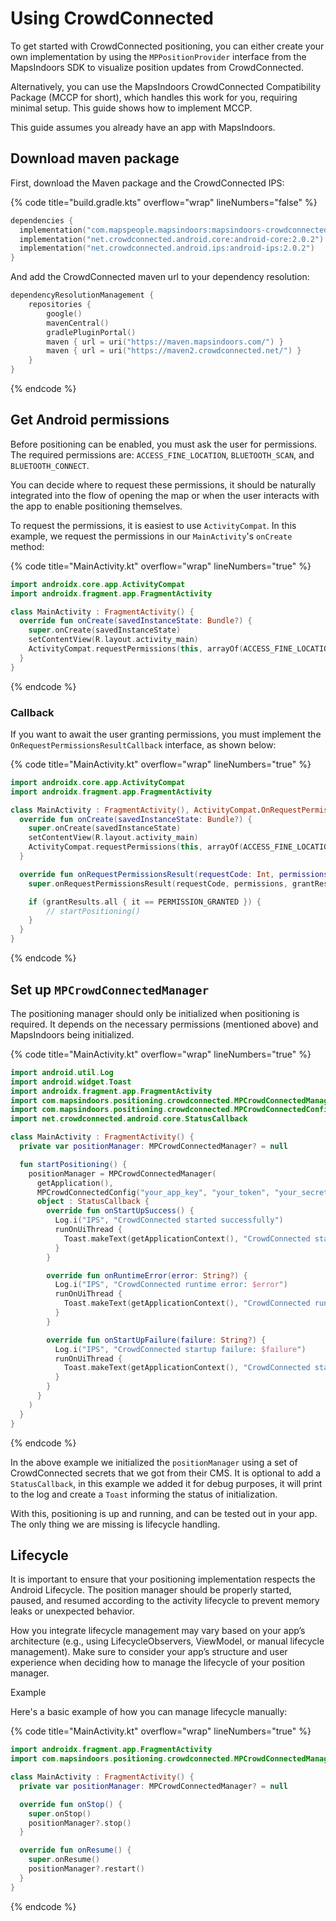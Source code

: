 # Using CrowdConnected

To get started with CrowdConnected positioning, you can either create your own implementation by using the `MPPositionProvider` interface from the MapsIndoors SDK to visualize position updates from CrowdConnected.

Alternatively, you can use the MapsIndoors CrowdConnected Compatibility Package (MCCP for short), which handles this work for you, requiring minimal setup. This guide shows how to implement MCCP.

This guide assumes you already have an app with MapsIndoors.

## Download maven package

First, download the Maven package and the CrowdConnected IPS:

{% code title="build.gradle.kts" overflow="wrap" lineNumbers="false" %}

```kts
dependencies {
  implementation("com.mapspeople.mapsindoors:mapsindoors-crowdconnected-positioning-provider:1.0.0")
  implementation("net.crowdconnected.android.core:android-core:2.0.2")
  implementation("net.crowdconnected.android.ips:android-ips:2.0.2")
}
```

And add the CrowdConnected maven url to your dependency resolution:

```kts
dependencyResolutionManagement {
    repositories {
        google()
        mavenCentral()
        gradlePluginPortal()
        maven { url = uri("https://maven.mapsindoors.com/") }
        maven { url = uri("https://maven2.crowdconnected.net/") }
    }
}
```

{% endcode %}

## Get Android permissions

Before positioning can be enabled, you must ask the user for permissions. The required permissions are: `ACCESS_FINE_LOCATION`, `BLUETOOTH_SCAN`, and `BLUETOOTH_CONNECT`.

You can decide where to request these permissions, it should be naturally integrated into the flow of opening the map or when the user interacts with the app to enable positioning themselves.

To request the permissions, it is easiest to use `ActivityCompat`. In this example, we request the permissions in our `MainActivity`'s `onCreate` method:

{% code title="MainActivity.kt" overflow="wrap" lineNumbers="true" %}

```kotlin
import androidx.core.app.ActivityCompat
import androidx.fragment.app.FragmentActivity

class MainActivity : FragmentActivity() {
  override fun onCreate(savedInstanceState: Bundle?) {
    super.onCreate(savedInstanceState)
    setContentView(R.layout.activity_main)
    ActivityCompat.requestPermissions(this, arrayOf(ACCESS_FINE_LOCATION, BLUETOOTH_SCAN, BLUETOOTH_CONNECT ), 0)
  }
}
```

{% endcode %}

### Callback

If you want to await the user granting permissions, you must implement the `OnRequestPermissionsResultCallback` interface, as shown below:

{% code title="MainActivity.kt" overflow="wrap" lineNumbers="true" %}

```kotlin
import androidx.core.app.ActivityCompat
import androidx.fragment.app.FragmentActivity

class MainActivity : FragmentActivity(), ActivityCompat.OnRequestPermissionsResultCallback {
  override fun onCreate(savedInstanceState: Bundle?) {
    super.onCreate(savedInstanceState)
    setContentView(R.layout.activity_main)
    ActivityCompat.requestPermissions(this, arrayOf(ACCESS_FINE_LOCATION, BLUETOOTH_SCAN, BLUETOOTH_CONNECT ), 0)
  }

  override fun onRequestPermissionsResult(requestCode: Int, permissions: Array<out String?>, grantResults: IntArray) {
    super.onRequestPermissionsResult(requestCode, permissions, grantResults)

    if (grantResults.all { it == PERMISSION_GRANTED }) {
        // startPositioning()
    }
  }
}
```

{% endcode %}

## Set up `MPCrowdConnectedManager`

The positioning manager should only be initialized when positioning is required. It depends on the necessary permissions (mentioned above) and MapsIndoors being initialized.

{% code title="MainActivity.kt" overflow="wrap" lineNumbers="true" %}

```kotlin
import android.util.Log
import android.widget.Toast
import androidx.fragment.app.FragmentActivity
import com.mapsindoors.positioning.crowdconnected.MPCrowdConnectedManager
import com.mapsindoors.positioning.crowdconnected.MPCrowdConnectedConfig
import net.crowdconnected.android.core.StatusCallback

class MainActivity : FragmentActivity() {
  private var positionManager: MPCrowdConnectedManager? = null

  fun startPositioning() {
    positionManager = MPCrowdConnectedManager(
      getApplication(),
      MPCrowdConnectedConfig("your_app_key", "your_token", "your_secret"), // you should not input your secrets directly, fetch them from somewhere secure
      object : StatusCallback {
        override fun onStartUpSuccess() {
          Log.i("IPS", "CrowdConnected started successfully")
          runOnUiThread {
            Toast.makeText(getApplicationContext(), "CrowdConnected started successfully", Toast.LENGTH_LONG).show()
          }
        }

        override fun onRuntimeError(error: String?) {
          Log.i("IPS", "CrowdConnected runtime error: $error")
          runOnUiThread {
            Toast.makeText(getApplicationContext(), "CrowdConnected runtime error: $error", Toast.LENGTH_LONG).show()
          }
        }

        override fun onStartUpFailure(failure: String?) {
          Log.i("IPS", "CrowdConnected startup failure: $failure")
          runOnUiThread {
            Toast.makeText(getApplicationContext(), "CrowdConnected startup failure: $failure", Toast.LENGTH_LONG).show()
          }
        }
      }
    )
  }
}
```

{% endcode %}

In the above example we initialized the `positionManager` using a set of CrowdConnected secrets that we got from their CMS. It is optional to add a `StatusCallback`, in this example we added it for debug purposes, it will print to the log and create a `Toast` informing the status of initialization.

With this, positioning is up and running, and can be tested out in your app. The only thing we are missing is lifecycle handling.

## Lifecycle

It is important to ensure that your positioning implementation respects the Android Lifecycle. The position manager should be properly started, paused, and resumed according to the activity lifecycle to prevent memory leaks or unexpected behavior.

How you integrate lifecycle management may vary based on your app’s architecture (e.g., using LifecycleObservers, ViewModel, or manual lifecycle management). Make sure to consider your app’s structure and user experience when deciding how to manage the lifecycle of your position manager.

Example

Here's a basic example of how you can manage lifecycle manually:

{% code title="MainActivity.kt" overflow="wrap" lineNumbers="true" %}

```kotlin
import androidx.fragment.app.FragmentActivity
import com.mapsindoors.positioning.crowdconnected.MPCrowdConnectedManager

class MainActivity : FragmentActivity() {
  private var positionManager: MPCrowdConnectedManager? = null

  override fun onStop() {
    super.onStop()
    positionManager?.stop()
  }

  override fun onResume() {
    super.onResume()
    positionManager?.restart()
  }
}
```

{% endcode %}